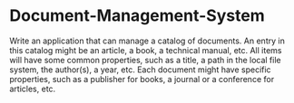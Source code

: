 # Document-Management-System
Write an application that can manage a catalog of documents. An entry in this catalog might be an article, a book, a technical manual, etc. All items will have some common properties, such as a title, a path in the local file system, the author(s), a year, etc. Each document might have specific properties, such as a publisher for books, a journal or a conference for articles, etc.
